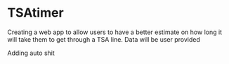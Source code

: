 # TSAtimer
Creating a web app to allow users to have a better estimate on how long it will take them to get through a TSA line. Data will be user provided

Adding auto shit
